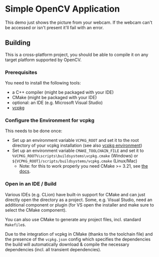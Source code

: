# Simple OpenCV Application
This demo just shows the picture from your webcam. If the webcam can't be accessed or isn't present it'll fail with an error.

## Building
This is a cross-platform project, you should be able to compile it on any target platform supported by OpenCV.

### Prerequisites
You need to install the following tools:
* a C++ compiler (might be packaged with your IDE)
* CMake (might be packaged with your IDE)
* optional: an IDE (e.g. Microsoft Visual Studio)
* [vcpkg](https://docs.microsoft.com/en-us/cpp/build/vcpkg)

### Configure the Environment for vcpkg
This needs to be done once:
* Set up an environment variable `VCPKG_ROOT` and set it to the root directory of your vcpkg installation (see also [vcpkg environment](https://vcpkg.readthedocs.io/en/latest/users/config-environment/))
* Set up an environment variable `CMAKE_TOOLCHAIN_FILE` and set it to `%VCPKG_ROOT%\scripts\buildsystems\vcpkg.cmake` (Windows) or `${VCPKG_ROOT}/scripts/buildsystems/vcpkg.cmake` (Linux/Mac)
  * Note: for this to work properly you need CMake >= 3.21, see [the docs](https://cmake.org/cmake/help/v3.24/envvar/CMAKE_TOOLCHAIN_FILE.html#envvar:CMAKE_TOOLCHAIN_FILE).

### Open in an IDE / Build
Various IDEs (e.g. CLion) have built-in support for CMake and can just directly open the directory as a project.
Some, e.g. Visual Studio, need an additional component or plugin (for VS open the installer and make sure to select the CMake component).

You can also use CMake to generate any project files, incl. standard `Makefile`s.

Due to the integration of vcpkg in CMake (thanks to the toolchain file) and the presence of the `vcpkg.json` config which
specifies the dependencies the build will automatically download & compile the necessary dependencies (incl. all transient dependencies).
